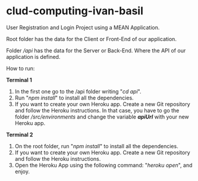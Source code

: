 # clud-computing-ivan-basil

User Registration and Login Project using a MEAN Application.

Root folder has the data for the Client or Front-End of our application.

Folder *_/api_* has the data for the Server or Back-End. Where the API of our application is defined.

How to run:

**Terminal 1**

1. In the first one go to the /api folder writing "*_cd api_*". 
2. Run "*_npm install_*" to install all the dependencies.
3. If you want to create your own Heroku app. Create a new Git repository and follow the Heroku instructions. In that case, you have to go the folder *_/src/environments_* and change the variable **_apiUrl_** with your new Heroku app.

**Terminal 2**

1. On the root folder, run "*_npm install_*" to install all the dependencies.
2. If you want to create your own Heroku app. Create a new Git repository and follow the Heroku instructions.
3. Open the Heroku App using the following command: "*_heroku open_*", and enjoy.
